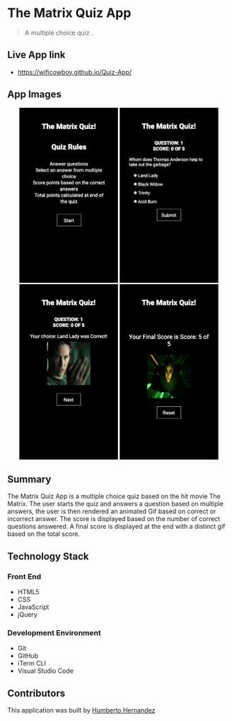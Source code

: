 # The Matrix Quiz App

> A multiple choice quiz .

## Live App link

- https://wificowboy.github.io/Quiz-App/

## App Images

<p align="center">
  <img width="223" height="395.5" src="assets/quiz-home-page.png">
  <img width="223" height="395.5" src="assets/quiz-question.png">
  <img width="223" height="395.5" src="assets/quiz-answer-res.png">
  <img width="223" height="395.5" src="assets/quiz-reset.png">
</p>

## Summary

The Matrix Quiz App is a multiple choice quiz based on the hit movie The Matrix. The user starts the quiz and answers a question based on multiple answers, the user is then rendered an animated Gif based on correct or incorrect answer. The score is displayed based on the number of correct questions answered. A final score is displayed at the end with a distinct gif based on the total score.

## Technology Stack

### Front End

- HTML5
- CSS
- JavaScript
- jQuery

### Development Environment

- Git
- GitHub
- iTerm CLI
- Visual Studio Code

## Contributors

This application was built by [Humberto Hernandez](https://github.com/WiFiCowboy)

